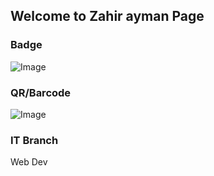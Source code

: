 ## Welcome to Zahir ayman Page


### Badge
![Image](badges/zahirayman.png)

### QR/Barcode
![Image](qr/qr_zahirayman.png)
### IT Branch
Web Dev
